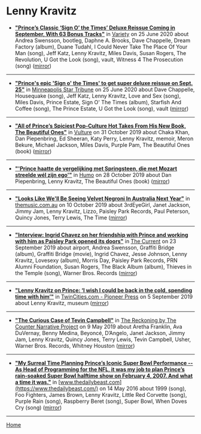 # Lenny Kravitz

 - [**"Prince’s Classic ‘Sign O’ the Times’ Deluxe Reissue Coming in September, With 63 Bonus Tracks"**](https://variety.com/2020/music/news/prince-sign-o-the-times-deluxe-reissue-bonus-tracks-1234689805/) in [Variety](https://variety.com/) on 25 June 2020 about Andrea Swensson, bootleg, Daphne A. Brooks, Dave Chappelle, Dream Factory (album), Duane Tudahl, I Could Never Take The Place Of Your Man (song), Jeff Katz, Lenny Kravitz, Miles Davis, Susan Rogers, The Revolution, U Got the Look (song), vault, Witness 4 The Prosecution (song) ([mirror](https://web.archive.org/web/*/https://variety.com/2020/music/news/prince-sign-o-the-times-deluxe-reissue-bonus-tracks-1234689805/))

----

 - [**"Prince's epic 'Sign o' the Times' to get super deluxe reissue on Sept. 25"**](https://www.startribune.com/prince-s-epic-sign-o-the-times-to-get-super-deluxe-reissue-on-sept-25/571488832/) in [Minneapolis Star Tribune](https://www.startribune.com/) on 25 June 2020 about Dave Chappelle, Housequake (song), Jeff Katz, Lenny Kravitz, Love and Sex (song), Miles Davis, Prince Estate, Sign O' The Times (album), Starfish And Coffee (song), The Prince Estate, U Got the Look (song), vault ([mirror](https://web.archive.org/web/*/https://www.startribune.com/prince-s-epic-sign-o-the-times-to-get-super-deluxe-reissue-on-sept-25/571488832/))

----

 - [**"All of Prince’s Spiciest Pop-Culture Hot Takes From His New Book, The Beautiful Ones"**](https://www.vulture.com/2019/10/prince-memoir-pop-culture-hot-takes.html) in [Vulture](https://www.vulture.com/) on 31 October 2019 about Chaka Khan, Dan Piepenbring, Ed Sheeran, Katy Perry, Lenny Kravitz, memoir, Meron Bekure, Michael Jackson, Miles Davis, Purple Pam, The Beautiful Ones (book) ([mirror](https://web.archive.org/web/*/https://www.vulture.com/2019/10/prince-memoir-pop-culture-hot-takes.html))

----

 - [**"'Prince haatte de vergelijking met Springsteen, die met Mozart streelde wél zijn ego'"**](https://www.humo.be/humo-archief/406597/het-blijft-vreemd-dat-de-politie-de-zaak-heeft-gesloten-we-weten-nog-steeds-niet-wie-prince-die-dodelijke-fentanyl-heeft-gegeven) in [Humo](https://www.humo.be/) on 28 October 2019 about Dan Piepenbring, Lenny Kravitz, The Beautiful Ones (book) ([mirror](https://web.archive.org/web/*/https://www.humo.be/humo-archief/406597/het-blijft-vreemd-dat-de-politie-de-zaak-heeft-gesloten-we-weten-nog-steeds-niet-wie-prince-die-dodelijke-fentanyl-heeft-gegeven))

----

 - [**"Looks Like We'll Be Seeing Velvet Negroni In Australia Next Year"**](https://themusic.com.au/features/og-flavas-velvet-negroni-cyclone/v8zb09LV1Nc/) in [themusic.com.au](https://themusic.com.au/) on 10 October 2019 about 3rdEyeGirl, Janet Jackson, Jimmy Jam, Lenny Kravitz, Lizzo, Paisley Park Records, Paul Peterson, Quincy Jones, Terry Lewis, The Time ([mirror](https://web.archive.org/web/*/https://themusic.com.au/features/og-flavas-velvet-negroni-cyclone/v8zb09LV1Nc/))

----

 - [**"Interview: Ingrid Chavez on her friendship with Prince and working with him as Paisley Park opened its doors"**](https://www.thecurrent.org/feature/2019/06/13/interview-ingrid-chavez-on-her-friendship-with-prince-and-working-with-him-as-paisley-par) in [The Current](https://www.thecurrent.org/) on 23 September 2019 about airport, Andrea Swensson, Graffiti Bridge (album), Graffiti Bridge (movie), Ingrid Chavez, Jesse Johnson, Lenny Kravitz, Lovesexy (album), Morris Day, Paisley Park Records, PRN Alumni Foundation, Susan Rogers, The Black Album (album), Thieves in the Temple (song), Warner Bros. Records ([mirror](https://web.archive.org/web/*/https://www.thecurrent.org/feature/2019/06/13/interview-ingrid-chavez-on-her-friendship-with-prince-and-working-with-him-as-paisley-par))

----

 - [**"Lenny Kravitz on Prince: ‘I wish I could be back in the cold, spending time with him’"**](https://www.twincities.com/2019/09/05/lenny-kravitz-on-prince-i-wish-i-could-be-back-in-the-cold-spending-time-with-him/) in [TwinCities.com - Pioneer Press](https://www.twincities.com/) on 5 September 2019 about Lenny Kravitz, museum ([mirror](https://web.archive.org/web/*/https://www.twincities.com/2019/09/05/lenny-kravitz-on-prince-i-wish-i-could-be-back-in-the-cold-spending-time-with-him/))

----

 - [**"The Curious Case of Tevin Campbell"**](https://www.thereckoningmag.com/the-reckoning-blog/the-curious-case-of-tevin-campbell) in [The Reckoning by The Counter Narrative Project](https://www.thereckoningmag.com/) on 9 May 2019 about Aretha Franklin, Ava DuVernay, Benny Medina, Beyoncé, D’Angelo, Janet Jackson, Jimmy Jam, Lenny Kravitz, Quincy Jones, Terry Lewis, Tevin Campbell, Usher, Warner Bros. Records, Whitney Houston ([mirror](https://web.archive.org/web/*/https://www.thereckoningmag.com/the-reckoning-blog/the-curious-case-of-tevin-campbell))

----

 - [**"My Surreal Time Planning Prince’s Iconic Super Bowl Performance -- As Head of Programming for the NFL, it was my job to plan Prince’s rain-soaked Super Bowl halftime show on February 4, 2007. And what a time it was."**](https://www.thedailybeast.com/my-surreal-time-planning-princes-iconic-super-bowl-performance) in [www.thedailybeast.com](https://www.thedailybeast.com/) on 14 May 2016 about 1999 (song), Foo Fighters, James Brown, Lenny Kravitz, Little Red Corvette (song), Purple Rain (song), Raspberry Beret (song), Super Bowl, When Doves Cry (song) ([mirror](https://web.archive.org/web/*/https://www.thedailybeast.com/my-surreal-time-planning-princes-iconic-super-bowl-performance))

----

[Home](../)
